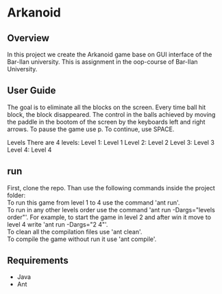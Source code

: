 # Arkanoid <br>
## Overview <br>
In this project we create the Arkanoid game base on GUI interface of the Bar-Ilan university.
This is assignment in the oop-course of Bar-Ilan University. <br>

## User Guide <br>
The goal is to eliminate all the blocks on the screen.
Every time ball hit block, the block disappeared.
The control in the balls achieved by moving the paddle in the bootom of the screen by the keyboards left and right arrows.
To pause the game use p. To continue, use SPACE. <br>

Levels
There are 4 levels:
Level 1:
Level 1
Level 2:
Level 2
Level 3:
Level 3
Level 4:
Level 4
<br>
## run <br>
First, clone the repo. Than use the following commands inside the project folder:<br>
To run this game from level 1 to 4 use the command 'ant run'. <br>
To run in any other levels order use the command 'ant run -Dargs="levels order"'. For example, to start the game in level 2 and after win it move to level 4 write 'ant run -Dargs="2 4"'.<br>
To clean all the compilation files use 'ant clean'.<br>
To compile the game without run it use 'ant compile'.<br>

## Requirements <br>
 - Java<br>
 - Ant
